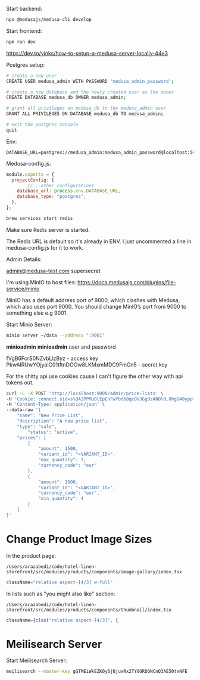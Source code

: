 Start backend:

```bash
npx @medusajs/medusa-cli develop   
```

Start frontend:

```bash
npm run dev
```

https://dev.to/yinks/how-to-setup-a-medusa-server-locally-44e3

Postgres setup:

```bash
# create a new user
CREATE USER medusa_admin WITH PASSWORD 'medusa_admin_password';

# create a new database and the newly created user as the owner
CREATE DATABASE medusa_db OWNER medusa_admin;

# grant all privileges on medusa_db to the medusa_admin user
GRANT ALL PRIVILEGES ON DATABASE medusa_db TO medusa_admin;

# exit the postgres console
quit
```

Env: 

```env
DATABASE_URL=postgres://medusa_admin:medusa_admin_password@localhost:5432/medusa_db
```

Medusa-config.js:

```js
module.exports = {
  projectConfig: {
        //...other configurations
    database_url: process.env.DATABASE_URL,
    database_type: "postgres",
  },
};
```

```bash
brew services start redis
```

Make sure Redis server is started.

The Redis URL is default so it's already in ENV. I just uncommented a line in medusa-config.js for it to work. 

Admin Details:

admin@medusa-test.com
supersecret

I'm using MinIO to host files:
https://docs.medusajs.com/plugins/file-service/minio

MinIO has a default address port of 9000, which clashes with Medusa, which also uses port 9000. You should change MinIO’s port from 9000 to something else e.g 9001.

Start Minio Server:

```sh
minio server ~/data --address ":9001"
```

**minioadmin**
**minioadmin**
user and password

fVgB6FcrS0NZvbLlzByz - access key
PkwAIRUwYOjyaiC01tftnDOOw8LKMxmMDC9FmGn5 - secret key

For the shitty api use cookies cause I can't figure the other way with api tokens out.

```bash
curl -L -X POST 'http://localhost:9000/admin/price-lists' \
-H 'Cookie: connect.sid=s%3A2PPMu0lEpEnFwYbd68qcOVJGg9zANOld.0hgO40yppf6CrS4ZIx0GWIh0GxRqpYvb4jTN8W5NzI0' \
-H 'Content-Type: application/json' \
--data-raw '{
    "name": "New Price List",
    "description": "A new price list",
    "type": "sale",
        "status": "active",
    "prices": [
        {
            "amount": 1500,
            "variant_id": "<VARIANT_ID>",
            "max_quantity": 3,
            "currency_code": "eur"
        },
        {
            "amount": 1000,
            "variant_id": "<VARIANT_ID>",
            "currency_code": "eur",
            "min_quantity": 4
        }
    ]
}'
```

# Change Product Image Sizes

In the product page:

```
/Users/arazabedi/code/hotel-linen-storefront/src/modules/products/components/image-gallary/index.tsx
```

```jsx
className="relative aspect-[4/3] w-full"
```

In lists such as "you might also like" section:

```
/Users/arazabedi/code/hotel-linen-storefront/src/modules/products/components/thumbnail/index.tsx
```

```jsx
className={clsx("relative aspect-[4/3]", {
```

# Meilisearch Server

Start Meilisearch Server:

```sh
meilisearch --master-key gGTMEiWkEZK0y6jNjuxRx2TY0ORDONCnQ3AE50txNFE
```

